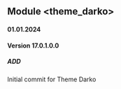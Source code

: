 ## Module <theme_darko>

#### 01.01.2024

#### Version 17.0.1.0.0

##### ADD

Initial commit for Theme Darko
